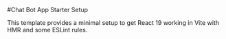 #Chat Bot App Starter Setup

This template provides a minimal setup to get React 19 working in Vite with HMR and some ESLint rules.
